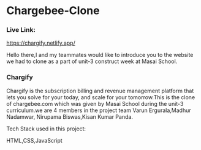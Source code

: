 # Chargebee-Clone

### Live Link:
https://chargify.netlify.app/

Hello there,I and my teammates would like to introduce you to the website we had to clone as a part of unit-3 construct week at Masai School.



### Chargify

Chargify is the subscription billing and revenue management platform that lets you solve for your today, and scale for your tomorrow.This is 
the clone of chargebee.com which was given by Masai School during the unit-3 curriculum.we are 4 members in the project team Varun Ergurala,Madhur Nadamwar,
Nirupama Biswas,Kisan Kumar Panda.

Tech Stack used in this project:

HTML,CSS,JavaScript
